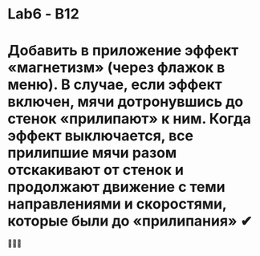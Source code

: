 # Lab6 - В12
# Добавить в приложение эффект «магнетизм» (через флажок в меню). В случае, если эффект включен, мячи дотронувшись до стенок «прилипают» к ним. Когда эффект выключается, все прилипшие мячи разом отскакивают от стенок и продолжают движение с теми направлениями и скоростями, которые были до «прилипания» ✔
🙂🙂🙂
